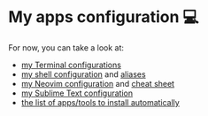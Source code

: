 # My apps configuration 💻

For now, you can take a look at:
- [my Terminal configurations](Terminal/Readme.md)
- [my shell configuration](dotfiles/Readme.md) and [aliases](dotfiles/sh_aliases.md)
- [my Neovim configuration](configs/neovim/README.md) and [cheat sheet](configs/neovim/cheat_sheet.md)
- [my Sublime Text configuration](configs/sublime_text/README.md)
- [the list of apps/tools to install automatically](tools/Brewfile)
